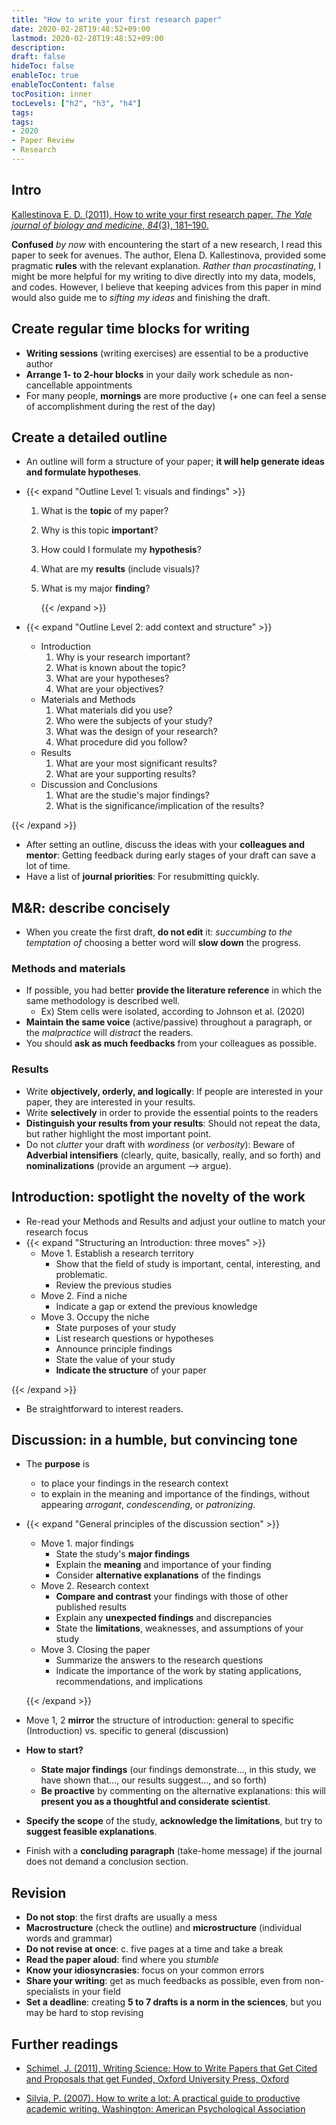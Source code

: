 ```yaml
---
title: "How to write your first research paper"
date: 2020-02-28T19:48:52+09:00
lastmod: 2020-02-28T19:48:52+09:00
description:
draft: false
hideToc: false
enableToc: true
enableTocContent: false
tocPosition: inner
tocLevels: ["h2", "h3", "h4"]
tags:
tags:
- 2020
- Paper Review
- Research
---
```




## Intro

[Kallestinova E. D. (2011). How to write your first research paper. *The Yale journal of biology and medicine*, *84*(3), 181–190.](https://www.ncbi.nlm.nih.gov/pmc/articles/PMC3178846/pdf/yjbm_84_3_181.pdf)



**Confused** *by now* with encountering the start of a new research, I read this paper to seek for avenues. The author, Elena D. Kallestinova, provided some pragmatic **rules** with the relevant explanation. *Rather than procastinating*, I might be more helpful for my writing to dive directly into my data, models, and codes. However, I believe that keeping advices from this paper in mind would also guide me to *sifting my ideas* and finishing the draft.



## Create regular time blocks for writing

- **Writing sessions** (writing exercises) are essential to be a productive author
- **Arrange 1- to 2-hour blocks** in your daily work schedule as non-cancellable appointments
- For many people, **mornings** are more productive (+ one can feel a sense of accomplishment during the rest of the day)



## Create a detailed outline

- An outline will form a structure of your paper; **it will help generate ideas and formulate hypotheses**.

- {{< expand "Outline Level 1: visuals and findings" >}}

  1. What is the **topic** of my paper?

  2. Why is this topic **important**?

  3. How could I formulate my **hypothesis**?

  4. What are my **results** (include visuals)?

  5. What is my major **finding**?

     {{< /expand >}}

- {{< expand "Outline Level 2: add context and structure" >}}

  - Introduction
    1. Why is your research important?
    2. What is known about the topic?
    3. What are your hypotheses?
    4. What are your objectives?
  - Materials and Methods
    1. What materials did you use?
    2. Who were the subjects of your study?
    3. What was the design of your research?
    4. What procedure did you follow?
  - Results
    1. What are your most significant results?
    2. What are your supporting results?
  - Discussion and Conclusions
    1. What are the studie's major findings?
    2. What is the significance/implication of the results?

{{< /expand >}}

- After setting an outline, discuss the ideas with your **colleagues and mentor**: Getting feedback during early stages of your draft can save a lot of time.
- Have a list of **journal priorities**: For resubmitting quickly.



## M&R: describe concisely

- When you create the first draft, **do not edit** it: *succumbing to the temptation of* choosing a better word will **slow down** the progress. 



### Methods and materials

- If possible, you had better **provide the literature reference** in which the same methodology is described well.
  - Ex) Stem cells were isolated, according to Johnson et al. (2020)
- **Maintain the same voice** (active/passive) throughout a paragraph, or the *malpractice* will *distract* the readers.
- You should **ask as much feedbacks** from your colleagues as possible.



### Results

- Write **objectively, orderly, and logically**: If people are interested in your paper, they are interested in your results.
- Write **selectively** in order to provide the essential points to the readers
- **Distinguish your results from your results**: Should not repeat the data, but rather highlight the most important point.
- Do not *clutter* your draft with *wordiness* (or *verbosity*): Beware of **Adverbial intensifiers** (clearly, quite, basically, really, and so forth) and **nominalizations** (provide an argument --> argue).



## Introduction: spotlight the novelty of the work

- Re-read your Methods and Results and adjust your outline to match your research focus
- {{< expand "Structuring an Introduction: three moves" >}}
  - Move 1. Establish a research territory
    - Show that the field of study is important, cental, interesting, and problematic.
    - Review the previous studies
  - Move 2. Find a niche
    - Indicate a gap or extend the previous knowledge
  - Move 3. Occupy the niche
    - State purposes of your study
    - List research questions or hypotheses
    - Announce principle findings
    - State the value of your study
    - **Indicate the structure** of your paper

{{< /expand >}}

- Be straightforward to interest readers.



## Discussion: in a humble, but convincing tone

- The **purpose** is

  - to place your findings in the research context
  - to explain in the meaning and importance of the findings, without appearing *arrogant*, *condescending*, or *patronizing*.

- {{< expand "General principles of the discussion section" >}}

  - Move 1. major findings
    - State the study's **major findings**
    - Explain the **meaning** and importance of your finding
    - Consider **alternative explanations** of the findings
  - Move 2. Research context
    - **Compare and contrast** your findings with those of other published results
    - Explain any **unexpected findings** and discrepancies
    - State the **limitations**, weaknesses, and assumptions of your study
  - Move 3. Closing the paper
    - Summarize the answers to the research questions
    - Indicate the importance of the work by stating applications, recommendations, and implications

  {{< /expand >}}

- Move 1, 2 **mirror** the structure of introduction: general to specific (Introduction) vs. specific to general (discussion) 

- **How to start?**

  - **State major findings** (our findings demonstrate..., in this study, we have shown that..., our results suggest..., and so forth)
  - **Be proactive** by commenting on the alternative explanations: this will **present you as a thoughtful and considerate scientist**.

- **Specify the scope** of the study, **acknowledge the limitations**, but try to **suggest feasible explanations**.

- Finish with a **concluding paragraph** (take-home message) if the journal does not demand a conclusion section.



## Revision

- **Do not stop**: the first drafts are usually a mess
- **Macrostructure** (check the outline) and **microstructure** (individual words and grammar)
- **Do not revise at once**: c. five pages at a time and take a break
- **Read the paper aloud**: find where you *stumble*
- **Know your idiosyncrasies**: focus on your common errors 
- **Share your writing**: get as much feedbacks as possible, even from non-specialists in your field
- **Set a deadline**: creating **5 to 7 drafts is a norm in the sciences**, but you may be hard to stop revising



## Further readings

- [Schimel, J. (2011), Writing Science: How to Write Papers that Get Cited and Proposals that get Funded, Oxford University Press, Oxford](https://www.amazon.com/Writing-Science-Papers-Proposals-Funded/dp/0199760241/ref=sr_1_1?keywords=Writing+Science%3A+How+to+Write+Papers+that+Get+Cited+and+Proposals&qid=1582886826&s=books&sr=1-1)

- [Silvia, P. (2007). How to write a lot: A practical guide to productive academic writing. Washington: American Psychological Association](https://www.amazon.com/How-Write-Lot-Practical-Productive/dp/1433829738/ref=pd_sbs_14_img_0/140-2417160-6412158?_encoding=UTF8&pd_rd_i=1433829738&pd_rd_r=6feeca36-5258-43bf-8a12-647c1be21211&pd_rd_w=vM5bV&pd_rd_wg=h0DxD&pf_rd_p=5cfcfe89-300f-47d2-b1ad-a4e27203a02a&pf_rd_r=QAH78NH5NP4K3PGYGFVC&psc=1&refRID=QAH78NH5NP4K3PGYGFVC)